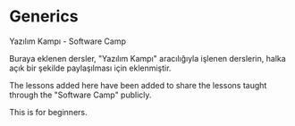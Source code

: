 # Generics

Yazılım Kampı - Software Camp

Buraya eklenen dersler, "Yazılım Kampı" aracılığıyla işlenen derslerin, halka açık bir şekilde paylaşılması için eklenmiştir.

The lessons added here have been added to share the lessons taught through the "Software Camp" publicly.

This is for beginners.
